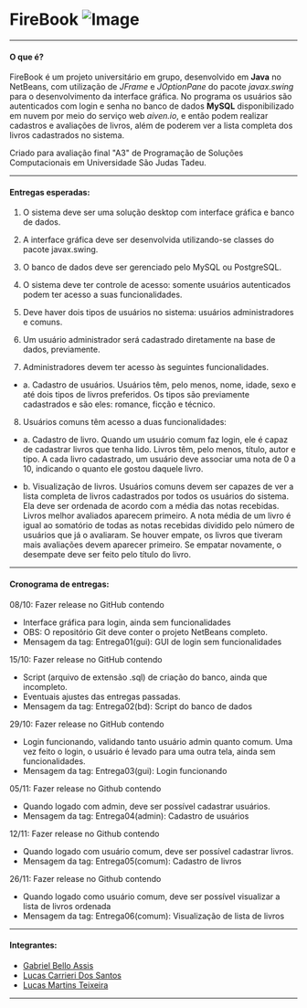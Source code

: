 # FireBook ![Image](https://raw.githubusercontent.com/GabrielBAssis/FireBook_A3/main/src/main/resources/imagens/firebook65x65.png)

---

#### O que é?

FireBook é um projeto universitário em grupo, desenvolvido em **Java** no NetBeans, com utilização de *JFrame* e *JOptionPane* do pacote *javax.swing* para o desenvolvimento da interface gráfica. No programa os usuários são autenticados com login e senha no banco de dados **MySQL** disponibilizado em nuvem por meio do serviço web *aiven.io*, e então podem realizar cadastros e avaliações de livros, além de poderem ver a lista completa dos livros cadastrados no sistema.

Criado para avaliação final "A3" de Programação de Soluções Computacionais em Universidade São Judas Tadeu.

---

#### Entregas esperadas:

1. O sistema deve ser uma solução desktop com interface gráfica e banco de dados.

2. A interface gráfica deve ser desenvolvida utilizando-se classes do pacote javax.swing.

3. O banco de dados deve ser gerenciado pelo MySQL ou PostgreSQL.

4. O sistema deve ter controle de acesso: somente usuários autenticados podem ter acesso
a suas funcionalidades.

5. Deve haver dois tipos de usuários no sistema: usuários administradores e comuns.

6. Um usuário administrador será cadastrado diretamente na base de dados, previamente.

7. Administradores devem ter acesso às seguintes funcionalidades.

- a. Cadastro de usuários. Usuários têm, pelo menos, nome, idade, sexo e até dois tipos de
livros preferidos. Os tipos são previamente cadastrados e são eles: romance, ficção e
técnico.

8. Usuários comuns têm acesso a duas funcionalidades:

- a. Cadastro de livro. Quando um usuário comum faz login, ele é capaz de cadastrar livros
que tenha lido. Livros têm, pelo menos, título, autor e tipo. A cada livro cadastrado, um
usuário deve associar uma nota de 0 a 10, indicando o quanto ele gostou daquele livro.

- b. Visualização de livros. Usuários comuns devem ser capazes de ver a lista completa de
livros cadastrados por todos os usuários do sistema. Ela deve ser ordenada de acordo com
a média das notas recebidas. Livros melhor avaliados aparecem primeiro. A nota média de
um livro é igual ao somatório de todas as notas recebidas dividido pelo número de usuários
que já o avaliaram. Se houver empate, os livros que tiveram mais avaliações devem aparecer
primeiro. Se empatar novamente, o desempate deve ser feito pelo título do livro.

---

#### Cronograma de entregas:

08/10: Fazer release no GitHub contendo
- Interface gráfica para login, ainda sem funcionalidades
- OBS: O repositório Git deve conter o projeto NetBeans completo.
- Mensagem da tag: Entrega01(gui): GUI de login sem funcionalidades

15/10: Fazer release no GitHub contendo
- Script (arquivo de extensão .sql) de criação do banco, ainda que incompleto.
- Eventuais ajustes das entregas passadas.
- Mensagem da tag: Entrega02(bd): Script do banco de dados

29/10: Fazer release no GitHub contendo
- Login funcionando, validando tanto usuário admin quanto comum. Uma vez feito o login, o
usuário é levado para uma outra tela, ainda sem funcionalidades.
- Mensagem da tag: Entrega03(gui): Login funcionando

05/11: Fazer release no Github contendo
- Quando logado com admin, deve ser possível cadastrar usuários.
- Mensagem da tag: Entrega04(admin): Cadastro de usuários

12/11: Fazer release no Github contendo
- Quando logado com usuário comum, deve ser possível cadastrar livros.
- Mensagem da tag: Entrega05(comum): Cadastro de livros

26/11: Fazer release no Github contendo
- Quando logado como usuário comum, deve ser possível visualizar a lista de livros
ordenada
- Mensagem da tag: Entrega06(comum): Visualização de lista de livros

---

#### Integrantes:

- [Gabriel Bello Assis](https://github.com/GabrielBAssis/)
- [Lucas Carrieri Dos Santos](https://github.com/LucasCarrieri/)
- [Lucas Martins Teixeira](https://github.com/LucasMLag/)

---